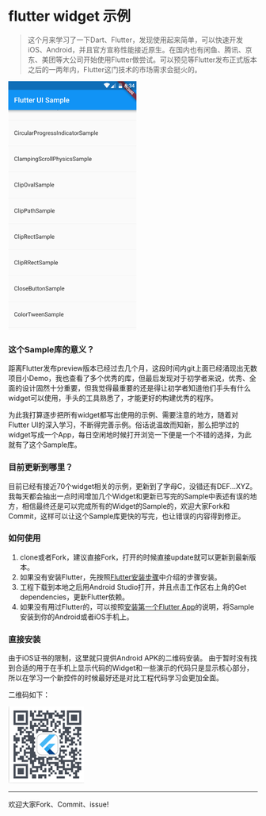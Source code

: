# flutter widget 示例
> 这个月来学习了一下Dart、Flutter，发现使用起来简单，可以快速开发iOS、Android，并且官方宣称性能接近原生。在国内也有闲鱼、腾讯、京东、美团等大公司开始使用Flutter做尝试。可以预见等Flutter发布正式版本之后的一两年内，Flutter这门技术的市场需求会挺火的。

![示例](https://github.com/LittleMango/flutter_widget_sample/blob/master/sample.gif)

### 这个Sample库的意义？
距离Flutter发布preview版本已经过去几个月，这段时间内git上面已经涌现出无数项目小Demo，我也查看了多个优秀的库，但最后发现对于初学者来说，优秀、全面的设计固然十分重要，但我觉得最重要的还是得让初学者知道他们手头有什么widget可以使用，手头的工具熟悉了，才能更好的构建优秀的程序。

为此我打算逐步把所有widget都写出使用的示例、需要注意的地方，随着对Flutter UI的深入学习，不断得完善示例。俗话说温故而知新，那么把学过的widget写成一个App，每日空闲地时候打开浏览一下便是一个不错的选择，为此就有了这个Sample库。

### 目前更新到哪里？
目前已经有接近70个widget相关的示例，更新到了字母C，没错还有DEF...XYZ。我每天都会抽出一点时间增加几个Widget和更新已写完的Sample中表述有误的地方，相信最终还是可以完成所有的Widget的Sample的，欢迎大家Fork和Commit，这样可以让这个Sample库更快的写完，也让错误的内容得到修正。

### 如何使用
1. clone或者Fork，建议直接Fork，打开的时候直接update就可以更新到最新版本。
2. 如果没有安装Flutter，先按照[Flutter安装步骤](https://flutterchina.club/get-started/install/)中介绍的步骤安装。
3. 工程下载到本地之后用Android Studio打开，并且点击工作区右上角的Get dependencies，更新Flutter依赖。
4. 如果没有用过Flutter的，可以按照[安装第一个Flutter App](https://flutterchina.club/get-started/test-drive/)的说明，将Sample安装到你的Android或者iOS手机上。

### 直接安装
由于iOS证书的限制，这里就只提供Android APK的二维码安装。
由于暂时没有找到合适的用于在手机上显示代码的Widget和一些演示的代码只是显示核心部分，所以在学习一个新控件的时候最好还是对比工程代码学习会更加全面。

二维码如下：

![APK二维码](https://github.com/LittleMango/flutter_widget_sample/blob/master/scan_install.png)

---
欢迎大家Fork、Commit、issue!
